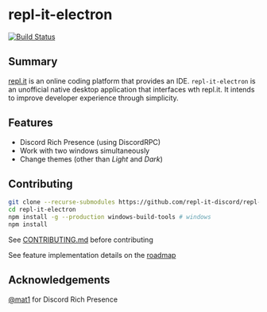# repl-it-electron

[![Build Status](https://travis-ci.org/repl-it-discord/repl.it-electron.svg?branch=master)](https://travis-ci.org/repl-it-discord/repl-it-electron)

## Summary

[repl.it](https://repl.it) is an online coding platform that provides an IDE. `repl-it-electron` is an unofficial native desktop application that interfaces wth repl.it. It intends to improve developer experience through simplicity.

## Features
* Discord Rich Presence (using DiscordRPC)
* Work with two windows simultaneously
* Change themes (other than *Light* and *Dark*)

## Contributing

```bash
git clone --recurse-submodules https://github.com/repl-it-discord/repl-it-electron
cd repl-it-electron
npm install -g --production windows-build-tools # windows
npm install
```

See [CONTRIBUTING.md](./.github/CONTRIBUTING.md) before contributing

See feature implementation details on the [roadmap](https://github.com/repl-it-discord/repl-it-electron/projects)

## Acknowledgements

[@mat1](https://repl.it/@mat1) for Discord Rich Presence